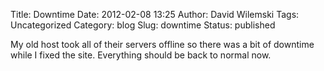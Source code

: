 Title: Downtime
Date: 2012-02-08 13:25
Author: David Wilemski
Tags: Uncategorized
Category: blog
Slug: downtime
Status: published

My old host took all of their servers offline so there was a bit of
downtime while I fixed the site. Everything should be back to normal
now.
